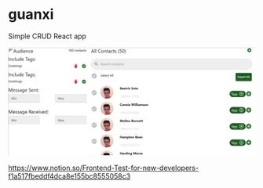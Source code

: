 # guanxi
Simple CRUD React app

![guanxi](/public/screenshot.png)

https://www.notion.so/Frontend-Test-for-new-developers-f1a517fbeddf4dca8e155bc8555058c3
